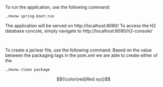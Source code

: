 To run the application, use the following command: 

```diff
./mvnw spring-boot:run
```

The application will be served on http://localhost:8080/
To access the H2 database concole, simply navigate to http://localhost:8080/h2-console/

<br/>

To create a jar/war file, use the following command:
Based on the value between the packaging tags in the pom.xml we are able to create either of the 
```diff
./mvnw clean package
```

$${\color{red}Red xyz}$$


